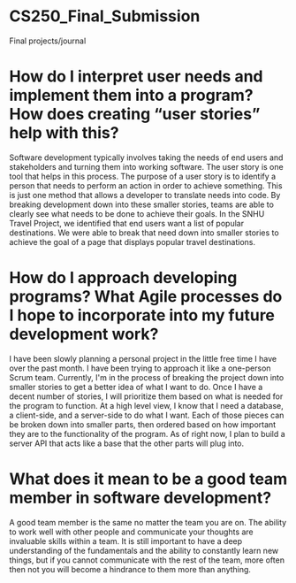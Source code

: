 # CS250_Final_Submission
Final projects/journal

# How do I interpret user needs and implement them into a program? How does creating “user stories” help with this?

Software development typically involves taking the needs of end users and stakeholders and turning them into working software. The user story is one tool that helps in this process. The purpose of a user story is to identify a person that needs to perform an action in order to achieve something. This is just one method that allows a developer to translate needs into code. By breaking development down into these smaller stories, teams are able to clearly see what needs to be done to achieve their goals. In the SNHU Travel Project, we identified that end users want a list of popular destinations. We were able to break that need down into smaller stories to achieve the goal of a page that displays popular travel destinations.

# How do I approach developing programs? What Agile processes do I hope to incorporate into my future development work?

I have been slowly planning a personal project in the little free time I have over the past month. I have been trying to approach it like a one-person Scrum team. Currently, I'm in the process of breaking the project down into smaller stories to get a better idea of what I want to do. Once I have a decent number of stories, I will prioritize them based on what is needed for the program to function. At a high level view, I know that I need a database, a client-side, and a server-side to do what I want. Each of those pieces can be broken down into smaller parts, then ordered based on how important they are to the functionality of the program. As of right now, I plan to build a server API that acts like a base that the other parts will plug into.

# What does it mean to be a good team member in software development?

A good team member is the same no matter the team you are on. The ability to work well with other people and communicate your thoughts are invaluable skills within a team. It is still important to have a deep understanding of the fundamentals and the ability to constantly learn new things, but if you cannot communicate with the rest of the team, more often then not you will become a hindrance to them more than anything.
